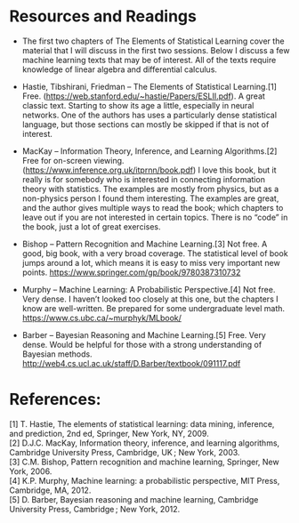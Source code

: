 # Resources and Readings

- The first two chapters of The Elements of Statistical Learning cover the material that I will discuss in the first two sessions. Below I discuss a few machine learning texts that may be of interest. All of the texts require knowledge of linear algebra and differential calculus.

- Hastie, Tibshirani, Friedman – The Elements of Statistical Learning.[1] Free. (https://web.stanford.edu/~hastie/Papers/ESLII.pdf). A great classic text. Starting to show its age a little, especially in neural networks. One of the authors has uses a particularly dense statistical language, but those sections can mostly be skipped if that is not of interest.

- MacKay – Information Theory, Inference, and Learning Algorithms.[2] Free for on-screen viewing. (https://www.inference.org.uk/itprnn/book.pdf) I love this book, but it really is for somebody who is interested in connecting information theory with statistics. The examples are mostly from physics, but as a non-physics person I found them interesting. The examples are great, and the author gives multiple ways to read the book; which chapters to leave out if you are not interested in certain topics. There is no “code” in the book, just a lot of great exercises.

- Bishop – Pattern Recognition and Machine Learning.[3] Not free. A good, big book, with a very broad coverage. The statistical level of book jumps around a lot, which means it is easy to miss very important new points. 
https://www.springer.com/gp/book/9780387310732

- Murphy – Machine Learning: A Probabilistic Perspective.[4] Not free. Very dense. I haven’t looked too closely at this one, but the chapters I know are well-written. Be prepared for some undergraduate level math.
https://www.cs.ubc.ca/~murphyk/MLbook/

- Barber – Bayesian Reasoning and Machine Learning.[5] Free.  Very dense. Would be helpful for those with a strong understanding of Bayesian methods.
http://web4.cs.ucl.ac.uk/staff/D.Barber/textbook/091117.pdf
 

# References:

[1]	T. Hastie, The elements of statistical learning: data mining, inference, and prediction, 2nd ed, Springer, New York, NY, 2009.  
[2]	D.J.C. MacKay, Information theory, inference, and learning algorithms, Cambridge University Press, Cambridge, UK ; New York, 2003.  
[3]	C.M. Bishop, Pattern recognition and machine learning, Springer, New York, 2006.  
[4]	K.P. Murphy, Machine learning: a probabilistic perspective, MIT Press, Cambridge, MA, 2012.  
[5]	D. Barber, Bayesian reasoning and machine learning, Cambridge University Press, Cambridge ; New York, 2012.   


